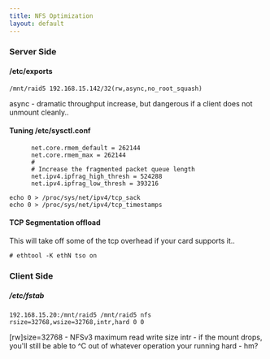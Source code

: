 ```yaml
---
title: NFS Optimization
layout: default
---
```


### Server Side

#### /etc/exports

    /mnt/raid5 192.168.15.142/32(rw,async,no_root_squash)

async - dramatic throughput increase, but dangerous if a client does not
unmount cleanly..

#### Tuning /etc/sysctl.conf

          net.core.rmem_default = 262144
          net.core.rmem_max = 262144
          #
          # Increase the fragmented packet queue length
          net.ipv4.ipfrag_high_thresh = 524288
          net.ipv4.ipfrag_low_thresh = 393216

    echo 0 > /proc/sys/net/ipv4/tcp_sack
    echo 0 > /proc/sys/net/ipv4/tcp_timestamps 

#### TCP Segmentation offload

This will take off some of the tcp overhead if your card supports it..

    # ethtool -K ethN tso on

### Client Side

##### /etc/fstab

    192.168.15.20:/mnt/raid5 /mnt/raid5 nfs rsize=32768,wsize=32768,intr,hard 0 0

\[rw\]size=32768 - NFSv3 maximum read write size intr - if the mount
drops, you'll still be able to ^C out of whatever operation your running
hard - hm?
